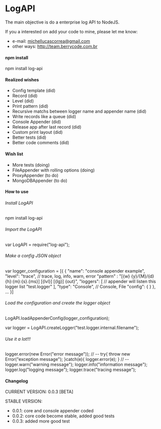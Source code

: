 # LogAPI
The main objective is do a enterprise log API to NodeJS.

If you a interested on add your code to mine, please let me know: 
- e-mail: michellucascorrea@gmail.com
- other ways: http://team.berrycode.com.br

#### npm install
npm install log-api

#### Realized wishes
- Config template (did)
- Record (did)
- Level (did)
- Print pattern (did)
- Recursive matchs between logger name and appender name (did)
- Write records like a queue (did)
- Console Appender (did)
- Release app after last record (did)
- Custom print layout (did)
- Better tests (did)
- Better code comments (did)

#### Wish list
- More tests (doing)
- FileAppender with rolling options (doing)
- ProxyAppender (to do)
- MongoDBAppender (to do)

#### How to use
###### Install LogAPI
npm install log-api

###### Import the LogAPI
var LogAPI = require("log-api"); 

###### Make a config  JSON object
var logger_configuration = [{
    {
        "name": "console appender example",
        "level": "trace", // trace, log, info, warn, error
        "pattern" : "[{w} {y}/{M}/{d} {h}:{m}:{s}.{ms}] [{lvl}] [{lg}] {out}",
        "loggers": [ // appender will listen this logger list
            "test.logger"
        ],
        "type": "Console", // Console, File
        "config": { <appender extra configuration> } 
    },
	<more appender configurations>
	...
}]

###### Load the configuration and create the logger object
LogAPI.loadAppenderConfig(logger_configuration);

var logger = LogAPI.createLogger("test.logger.internal.filename");

###### Use it a lot!!!
logger.error(new Error("error message"));
// --
try{
	throw new Error("exception message");
}catch(e){
	logger.error(e);
}
// --
logger.warn("warning message");
logger.info("information message");
logger.log("logging message");
logger.trace("tracing message");


#### Changelog
CURRENT VERSION: 0.0.3 [BETA]

STABLE VERSION:

- 0.0.1: core and console appender coded
- 0.0.2: core code become stable, added good tests
- 0.0.3: added more good test
 



 
